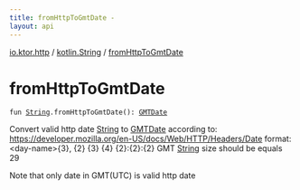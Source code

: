 ```yaml
---
title: fromHttpToGmtDate - 
layout: api
---
```


<div class='api-docs-breadcrumbs'><a href="../index.html">io.ktor.http</a> / <a href="index.html">kotlin.String</a> / <a href="./from-http-to-gmt-date.html">fromHttpToGmtDate</a></div>

# fromHttpToGmtDate

<div class="signature"><code><span class="keyword">fun </span><a href="https://kotlinlang.org/api/latest/jvm/stdlib/kotlin/-string/index.html"><span class="identifier">String</span></a><span class="symbol">.</span><span class="identifier">fromHttpToGmtDate</span><span class="symbol">(</span><span class="symbol">)</span><span class="symbol">: </span><a href="../../io.ktor.util.date/-g-m-t-date/index.html"><span class="identifier">GMTDate</span></a></code></div>

Convert valid http date <a href="https://kotlinlang.org/api/latest/jvm/stdlib/kotlin/-string/index.html">String</a> to <a href="../../io.ktor.util.date/-g-m-t-date/index.html">GMTDate</a>
according to: https://developer.mozilla.org/en-US/docs/Web/HTTP/Headers/Date
format: &lt;day-name&gt;{3}, {2} {3} {4} {2}:{2}:{2} GMT
<a href="https://kotlinlang.org/api/latest/jvm/stdlib/kotlin/-string/index.html">String</a> size should be equals 29

Note that only date in GMT(UTC) is valid http date

